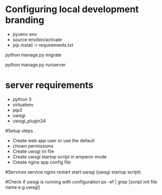 # Configuring local development branding

- pyvenv env
- source env/bin/activate
- pip install -r requirements.txt

python manage.py migrate

python manage.py runserver


# server requirements

- python 3
- virtualenv
- pip3
- uwsgi
- uwsgi_plugin34

#Setup steps

- Create web app user or use the default
- chown permissions
- Create uwsgi ini file
- Create uwsgi startup script in emperor mode
- Create nginx app config file

#Services
service nginx restart
start uwsgi (uwsgi startup script)

#Check if uwsgi is running with configuration
ps -ef | grep [script init file name e.g uwsgi]